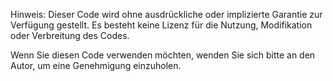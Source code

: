 Hinweis: 
Dieser Code wird ohne ausdrückliche oder implizierte Garantie zur Verfügung gestellt. 
Es besteht keine Lizenz für die Nutzung, Modifikation oder Verbreitung des Codes. 

Wenn Sie diesen Code verwenden möchten, wenden Sie sich bitte an den Autor, um eine Genehmigung einzuholen.

